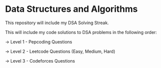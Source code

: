 # Data Structures and Algorithms

This repository will include my DSA Solving Streak.

This will include my code solutions to DSA problems in the following order:

-> Level 1 - Pepcoding Questions

-> Level 2 - Leetcode Questions (Easy, Medium, Hard)

-> Level 3 - Codeforces Questions
